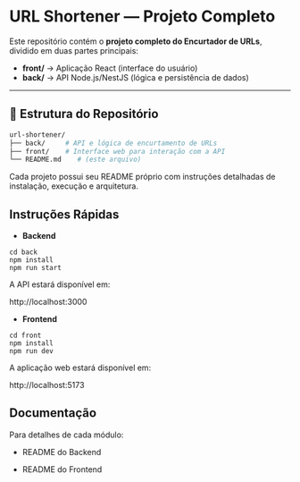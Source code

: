 # URL Shortener — Projeto Completo

Este repositório contém o **projeto completo do Encurtador de URLs**, dividido em duas partes principais:

- **front/** → Aplicação React (interface do usuário)
- **back/** → API Node.js/NestJS (lógica e persistência de dados)

---

## 📂 Estrutura do Repositório

```bash
url-shortener/
├── back/     # API e lógica de encurtamento de URLs
├── front/    # Interface web para interação com a API
└── README.md    # (este arquivo)
```

Cada projeto possui seu README próprio com instruções detalhadas de instalação, execução e arquitetura.

## Instruções Rápidas

- **Backend**

```
cd back
npm install
npm run start
```

A API estará disponível em:

http://localhost:3000

- **Frontend**

```
cd front
npm install
npm run dev
```

A aplicação web estará disponível em:

http://localhost:5173

## Documentação

Para detalhes de cada módulo:

- README do Backend

- README do Frontend

